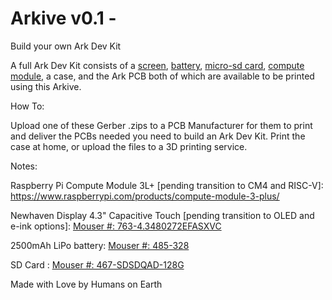 # Arkive v0.1 - 
Build your own Ark Dev Kit

A full Ark Dev Kit consists of a [screen](https://mou.sr/3QI0UAi), [battery](https://mou.sr/3QJygi1), [micro-sd card](https://mou.sr/3WlwoNI), [compute module](https://www.raspberrypi.com/products/compute-module-3-plus/), a case, and the Ark PCB both of which are available to be printed using this Arkive.

How To:

Upload one of these Gerber .zips to a PCB Manufacturer for them to print and deliver the PCBs needed you need to build an Ark Dev Kit. Print the case at home, or upload the files to a 3D printing service.

Notes:

Raspberry Pi Compute Module 3L+ [pending transition to CM4 and RISC-V]:
https://www.raspberrypi.com/products/compute-module-3-plus/

Newhaven Display 4.3" Capacitive Touch [pending transition to OLED and e-ink options]:
[Mouser #: 763-4.3480272EFASXVC](https://mou.sr/3QI0UAi)

2500mAh LiPo battery:
[Mouser #: 485-328](https://mou.sr/3QJygi1)

SD Card :
[Mouser #: 467-SDSDQAD-128G](https://mou.sr/3WlwoNI)

Made with Love by Humans on Earth
